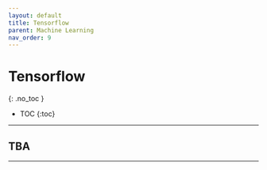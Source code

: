 ```yaml
---
layout: default
title: Tensorflow
parent: Machine Learning
nav_order: 9
---
```


# Tensorflow
{: .no_toc }




- TOC
{:toc}

---
## TBA
    

---